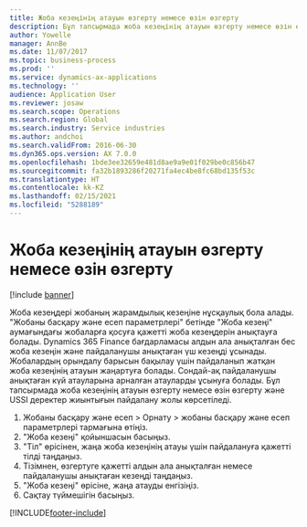 ```yaml
---
title: Жоба кезеңінің атауын өзгерту немесе өзін өзгерту
description: Бұл тапсырмада жоба кезеңінің атауын өзгерту немесе өзін өзгерту жолы көрсетіледі.
author: Yowelle
manager: AnnBe
ms.date: 11/07/2017
ms.topic: business-process
ms.prod: ''
ms.service: dynamics-ax-applications
ms.technology: ''
audience: Application User
ms.reviewer: josaw
ms.search.scope: Operations
ms.search.region: Global
ms.search.industry: Service industries
ms.author: andchoi
ms.search.validFrom: 2016-06-30
ms.dyn365.ops.version: AX 7.0.0
ms.openlocfilehash: 1bde3ee32659e481d8ae9a9e01f029be0c856b47
ms.sourcegitcommit: fa32b1893286f20271fa4ec4be8fc68bd135f53c
ms.translationtype: HT
ms.contentlocale: kk-KZ
ms.lasthandoff: 02/15/2021
ms.locfileid: "5288189"
---
```

# <a name="rename-or-modify-a-project-stage"></a>Жоба кезеңінің атауын өзгерту немесе өзін өзгерту

[!include [banner](../../includes/banner.md)]

Жоба кезеңдері жобаның жарамдылық кезеңіне нұсқаулық бола алады. "Жобаны басқару және есеп параметрлері" бетінде "Жоба кезеңі" аумағындағы жобаларға қосуға қажетті жоба кезеңдерін анықтауға болады. Dynamics 365 Finance бағдарламасы алдын ала анықталған бес жоба кезеңін және пайдаланушы анықтаған үш кезеңді ұсынады. Жобалардың орындалу барысын бақылау үшін пайдаланып жатқан жоба кезеңінің атауын жаңартуға болады. Сондай-ақ пайдаланушы анықтаған күй атауларына арналған атауларды ұсынуға болады. Бұл тапсырмада жоба кезеңінің атауын өзгерту немесе өзін өзгерту және USSI деректер жиынтығын пайдалану жолы көрсетіледі.

1. Жобаны басқару және есеп > Орнату > жобаны басқару және есеп параметрлері тармағына өтіңіз.
2. "Жоба кезеңі" қойыншасын басыңыз.
3. "Тіл" өрісінен, жаңа жоба кезеңінің атауы үшін пайдалануға қажетті тілді таңдаңыз.
4. Тізімнен, өзгертуге қажетті алдын ала анықталған немесе пайдаланушы анықтаған кезеңді таңдаңыз. 
5. "Жоба кезеңі" өрісіне, жаңа атауды енгізіңіз.
6. Сақтау түймешігін басыңыз.


[!INCLUDE[footer-include](../../includes/footer-banner.md)]